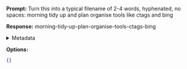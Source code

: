 **Prompt:**
Turn this into a typical filename of  2-4 words, hyphenated, no spaces: morning tidy up and plan organise tools like ctags and bing

**Response:**
morning-tidy-up-plan-organise-tools-ctags-bing

<details><summary>Metadata</summary>

- Duration: 637 ms
- Datetime: 2024-01-12T12:55:41.311741
- Model: gpt-3.5-turbo-0613

</details>

**Options:**
```json
{}
```

